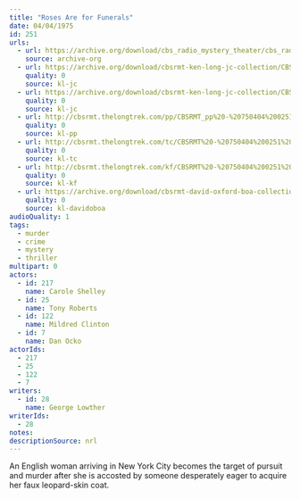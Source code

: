```yaml
---
title: "Roses Are for Funerals"
date: 04/04/1975
id: 251
urls: 
  - url: https://archive.org/download/cbs_radio_mystery_theater/cbs_radio_mystery_theater-0251-0300.zip/cbs_radio_mystery_theater-0251-0300%2Fcbsrmt_0251_roses_are_for_funerals.mp3
    source: archive-org
  - url: https://archive.org/download/cbsrmt-ken-long-jc-collection/CBSRMT - 750404 0251 Roses Are For Funerals vbr kb2_jc.mp3
    quality: 0
    source: kl-jc
  - url: https://archive.org/download/cbsrmt-ken-long-jc-collection/CBSRMT - 750404 0251 Roses Are For Funerals vbr kb_jc.mp3
    quality: 0
    source: kl-jc
  - url: http://cbsrmt.thelongtrek.com/pp/CBSRMT_pp%20-%20750404%200251%20Roses%20Are%20for%20Funerals.mp3
    quality: 0
    source: kl-pp
  - url: http://cbsrmt.thelongtrek.com/tc/CBSRMT%20-%20750404%200251%20Roses%20Are%20for%20Funerals_tc.mp3
    quality: 0
    source: kl-tc
  - url: http://cbsrmt.thelongtrek.com/kf/CBSRMT%20-%20750404%200251%20Roses%20Are%20For%20Funerals_kf.mp3
    quality: 0
    source: kl-kf
  - url: https://archive.org/download/cbsrmt-david-oxford-boa-collection/CBSRMT-750404-0251-Roses-Are-for-Funerals-(64-44)_kf-{BoA}.mp3
    quality: 0
    source: kl-davidoboa
audioQuality: 1
tags: 
  - murder
  - crime
  - mystery
  - thriller
multipart: 0
actors:  
  - id: 217
    name: Carole Shelley  
  - id: 25
    name: Tony Roberts  
  - id: 122
    name: Mildred Clinton  
  - id: 7
    name: Dan Ocko
actorIds:  
  - 217  
  - 25  
  - 122  
  - 7
writers:  
  - id: 28
    name: George Lowther
writerIds:  
  - 28
notes: 
descriptionSource: nrl
---
```

An English woman arriving in New York City becomes the target of pursuit and murder after she is accosted by someone desperately eager to acquire her faux leopard-skin coat.